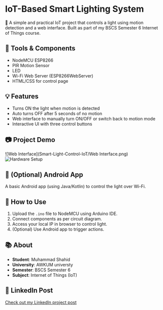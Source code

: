 # IoT-Based Smart Lighting System

🚀 A simple and practical IoT project that controls a light using motion detection and a web interface. Built as part of my BSCS Semester 6 Internet of Things course.

## 🔧 Tools & Components
- NodeMCU ESP8266
- PIR Motion Sensor
- LED
- Wi-Fi Web Server (ESP8266WebServer)
- HTML/CSS for control page

## 💡 Features
- Turns ON the light when motion is detected
- Auto turns OFF after 5 seconds of no motion
- Web interface to manually turn ON/OFF or switch back to motion mode
- Interactive UI with three control buttons

## 📷 Project Demo
![Web Interface](Smart-Light-Control-IoT/Web Interface.png)
![Hardware Setup](images/hardware-setup.jpg)

## 📱 (Optional) Android App
A basic Android app (using Java/Kotlin) to control the light over Wi-Fi.

## 📁 How to Use
1. Upload the `.ino` file to NodeMCU using Arduino IDE.
2. Connect components as per circuit diagram.
3. Access your local IP in browser to control light.
4. (Optional) Use Android app to trigger actions.

## 📚 About
- **Student**: Muhammad Shahid
- **University**: AWKUM universty
- **Semester**: BSCS Semester 6
- **Subject**: Internet of Things (IoT)

## 🔗 LinkedIn Post
[Check out my LinkedIn project post](your-linkedin-post-link)

